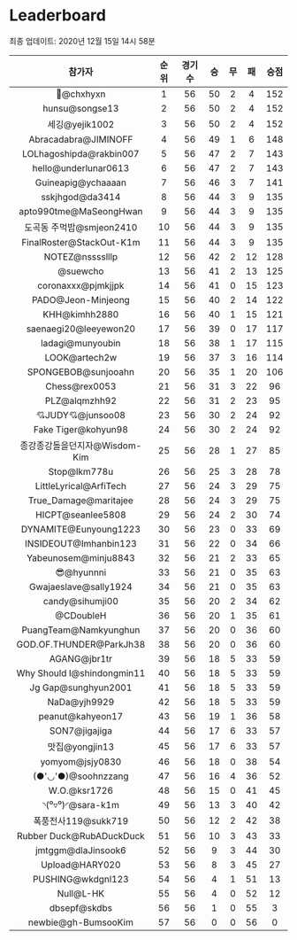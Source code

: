 # Leaderboard
최종 업데이트: 2020년 12월 15일 14시 58분




| 참가자 | 순위 | 경기수 | 승 | 무 | 패 | 승점 |
|:---:|:---:|:---:|:---:|:---:|:---:|:---:|
| 👑@chxhyxn | 1 | 56 | 50 | 2 | 4 | 152 |
| hunsu@songse13 | 2 | 56 | 50 | 2 | 4 | 152 |
| 세깅@yejik1002 | 3 | 56 | 50 | 2 | 4 | 152 |
| Abracadabra@JIMINOFF | 4 | 56 | 49 | 1 | 6 | 148 |
| LOLhagoshipda@rakbin007 | 5 | 56 | 47 | 2 | 7 | 143 |
| hello@underlunar0613 | 6 | 56 | 47 | 2 | 7 | 143 |
| Guineapig@ychaaaan | 7 | 56 | 46 | 3 | 7 | 141 |
| sskjhgod@da3414 | 8 | 56 | 44 | 3 | 9 | 135 |
| apto990tme@MaSeongHwan | 9 | 56 | 44 | 3 | 9 | 135 |
| 도곡동 주먹밥@smjeon2410 | 10 | 56 | 44 | 3 | 9 | 135 |
| FinalRoster@StackOut-K1m | 11 | 56 | 44 | 3 | 9 | 135 |
| NOTEZ@nsssslllp | 12 | 56 | 42 | 2 | 12 | 128 |
| @suewcho | 13 | 56 | 41 | 2 | 13 | 125 |
| coronaxxx@pjmkjjpk | 14 | 56 | 41 | 0 | 15 | 123 |
| PADO@Jeon-Minjeong | 15 | 56 | 40 | 2 | 14 | 122 |
| KHH@kimhh2880 | 16 | 56 | 40 | 1 | 15 | 121 |
| saenaegi20@leeyewon20 | 17 | 56 | 39 | 0 | 17 | 117 |
| ladagi@munyoubin | 18 | 56 | 38 | 1 | 17 | 115 |
| LOOK@artech2w | 19 | 56 | 37 | 3 | 16 | 114 |
| SPONGEBOB@sunjooahn | 20 | 56 | 35 | 1 | 20 | 106 |
| Chess@rex0053 | 21 | 56 | 31 | 3 | 22 | 96 |
| PLZ@alqmzhh92 | 22 | 56 | 31 | 2 | 23 | 95 |
| 💘JUDY💘@junsoo08 | 23 | 56 | 30 | 2 | 24 | 92 |
| Fake Tiger@kohyun98 | 24 | 56 | 30 | 2 | 24 | 92 |
| 종강종강돌을던지자@Wisdom-Kim | 25 | 56 | 28 | 1 | 27 | 85 |
| Stop@lkm778u | 26 | 56 | 25 | 3 | 28 | 78 |
| LittleLyrical@ArfiTech | 27 | 56 | 24 | 3 | 29 | 75 |
| True_Damage@maritajee | 28 | 56 | 24 | 3 | 29 | 75 |
| HICPT@seanlee5808 | 29 | 56 | 24 | 2 | 30 | 74 |
| DYNAMITE@Eunyoung1223 | 30 | 56 | 23 | 0 | 33 | 69 |
| INSIDEOUT@Imhanbin123 | 31 | 56 | 22 | 0 | 34 | 66 |
| Yabeunosem@minju8843 | 32 | 56 | 21 | 2 | 33 | 65 |
| 😎@hyunnni | 33 | 56 | 21 | 0 | 35 | 63 |
| Gwajaeslave@sally1924 | 34 | 56 | 21 | 0 | 35 | 63 |
| candy@sihumji00 | 35 | 56 | 20 | 2 | 34 | 62 |
| @CDoubleH | 36 | 56 | 20 | 1 | 35 | 61 |
| PuangTeam@Namkyunghun | 37 | 56 | 20 | 0 | 36 | 60 |
| GOD.OF.THUNDER@ParkJh38 | 38 | 56 | 20 | 0 | 36 | 60 |
| AGANG@jbr1tr | 39 | 56 | 18 | 5 | 33 | 59 |
| Why Should I@shindongmin11 | 40 | 56 | 18 | 5 | 33 | 59 |
| Jg Gap@sunghyun2001 | 41 | 56 | 18 | 5 | 33 | 59 |
| NaDa@yjh9929 | 42 | 56 | 18 | 5 | 33 | 59 |
| peanut@kahyeon17 | 43 | 56 | 19 | 1 | 36 | 58 |
| SON7@jigajiga | 44 | 56 | 17 | 6 | 33 | 57 |
| 맛집@yongjin13 | 45 | 56 | 17 | 6 | 33 | 57 |
| yomyom@jsjy0830 | 46 | 56 | 18 | 0 | 38 | 54 |
| (●'◡'●)@soohnzzang | 47 | 56 | 16 | 4 | 36 | 52 |
| W.O.@ksr1726 | 48 | 56 | 15 | 0 | 41 | 45 |
| ◝(⁰▿⁰)◜@sara-k1m | 49 | 56 | 13 | 3 | 40 | 42 |
| 폭풍전사119@sukk719 | 50 | 56 | 12 | 2 | 42 | 38 |
| Rubber Duck@RubADuckDuck | 51 | 56 | 10 | 3 | 43 | 33 |
| jmtggm@dlaJinsook6 | 52 | 56 | 9 | 3 | 44 | 30 |
| Upload@HARY020 | 53 | 56 | 8 | 3 | 45 | 27 |
| PUSHING@wkdgnl123 | 54 | 56 | 4 | 1 | 51 | 13 |
| Null@L-HK | 55 | 56 | 4 | 0 | 52 | 12 |
| dbsepf@skdbs | 56 | 56 | 1 | 0 | 55 | 3 |
| newbie@gh-BumsooKim | 57 | 56 | 0 | 0 | 56 | 0 |